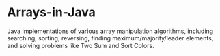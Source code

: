 # Arrays-in-Java
Java implementations of various array manipulation algorithms, including searching, sorting, reversing, finding maximum/majority/leader elements, and solving problems like Two Sum and Sort Colors.
